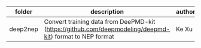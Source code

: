 | folder      | description                                                  |   author   |
| ----------- | ------------------------------------------------------------ | ---------- |
| deep2nep   | Convert training data from DeePMD-kit (https://github.com/deepmodeling/deepmd-kit) format to NEP format | Ke Xu |

